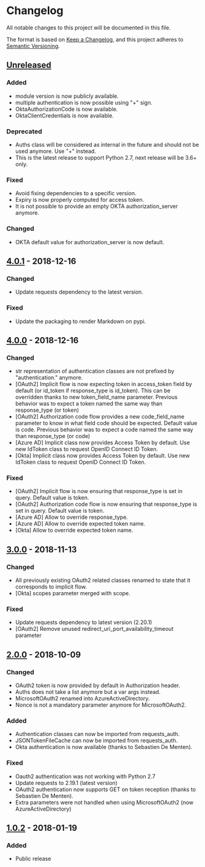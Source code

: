 # Changelog
All notable changes to this project will be documented in this file.

The format is based on [Keep a Changelog](https://keepachangelog.com/en/1.0.0/),
and this project adheres to [Semantic Versioning](https://semver.org/spec/v2.0.0.html).

## [Unreleased]
### Added
- module version is now publicly available.
- multiple authentication is now possible using "+" sign.
- OktaAuthorizationCode is now available.
- OktaClientCredentials is now available.

### Deprecated
- Auths class will be considered as internal in the future and should not be used anymore. Use "+" instead.
- This is the latest release to support Python 2.7, next release will be 3.6+ only.

### Fixed
- Avoid fixing dependencies to a specific version.
- Expiry is now properly computed for access token.
- It is not possible to provide an empty OKTA authorization_server anymore.

### Changed
- OKTA default value for authorization_server is now default.

## [4.0.1] - 2018-12-16
### Changed
- Update requests dependency to the latest version.

### Fixed
- Update the packaging to render Markdown on pypi.

## [4.0.0] - 2018-12-16
### Changed
- str representation of authentication classes are not prefixed by "authentication." anymore.
- [OAuth2] Implicit flow is now expecting token in access_token field by default (or id_token if response_type is id_token). This can be overridden thanks to new token_field_name parameter. Previous behavior was to expect a token named the same way than response_type (or token)
- [OAuth2] Authorization code flow provides a new code_field_name parameter to know in what field code should be expected. Default value is code. Previous behavior was to expect a code named the same way than response_type (or code)
- [Azure AD] Implicit class now provides Access Token by default. Use new IdToken class to request OpenID Connect ID Token.
- [Okta] Implicit class now provides Access Token by default. Use new IdToken class to request OpenID Connect ID Token.

### Fixed
- [OAuth2] Implicit flow is now ensuring that response_type is set in query. Default value is token.
- [OAuth2] Authorization code flow is now ensuring that response_type is set in query. Default value is token.
- [Azure AD] Allow to override response_type.
- [Azure AD] Allow to override expected token name.
- [Okta] Allow to override expected token name.

## [3.0.0] - 2018-11-13
### Changed
- All previously existing OAuth2 related classes renamed to state that it corresponds to implicit flow.
- [Okta] scopes parameter merged with scope.

### Fixed
- Update requests dependency to latest version (2.20.1)
- [OAuth2] Remove unused redirect_uri_port_availability_timeout parameter

## [2.0.0] - 2018-10-09
### Changed
- OAuth2 token is now provided by default in Authorization header.
- Auths does not take a list anymore but a var args instead.
- MicrosoftOAuth2 renamed into AzureActiveDirectory.
- Nonce is not a mandatory parameter anymore for MicrosoftOAuth2.

### Added
- Authentication classes can now be imported from requests_auth.
- JSONTokenFileCache can now be imported from requests_auth.
- Okta authentication is now available (thanks to Sebastien De Menten).

### Fixed
- Oauth2 authentication was not working with Python 2.7
- Update requests to 2.19.1 (latest version)
- OAuth2 authentication now supports GET on token reception (thanks to Sebastien De Menten).
- Extra parameters were not handled when using MicrosoftOAuth2 (now AzureActiveDirectory)

## [1.0.2] - 2018-01-19

### Added
- Public release

[Unreleased]: https://github.com/Colin-b/requests_auth/compare/v4.0.1...HEAD
[4.0.1]: https://github.com/Colin-b/requests_auth/compare/v4.0.0...v4.0.1
[4.0.0]: https://github.com/Colin-b/requests_auth/compare/v3.0.0...v4.0.0
[3.0.0]: https://github.com/Colin-b/requests_auth/compare/v2.0.0...v3.0.0
[2.0.0]: https://github.com/Colin-b/requests_auth/compare/v1.0.2...v2.0.0
[1.0.2]: https://github.com/Colin-b/requests_auth/releases/tag/v1.0.2
